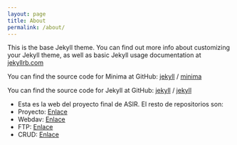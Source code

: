 ```yaml
---
layout: page
title: About
permalink: /about/
---
```


This is the base Jekyll theme. You can find out more info about customizing your Jekyll theme, as well as basic Jekyll usage documentation at [jekyllrb.com](https://jekyllrb.com/)

You can find the source code for Minima at GitHub:
[jekyll][jekyll-organization] /
[minima](https://github.com/jekyll/minima)

You can find the source code for Jekyll at GitHub:
[jekyll][jekyll-organization] /
[jekyll](https://github.com/jekyll/jekyll)


[jekyll-organization]: https://github.com/jekyll

- Esta es la web del proyecto final de ASIR. El resto de repositorios son:
- Proyecto: [Enlace](https://github.com/sepp30000/Proyecto_Publico)
- Webdav: [Enlace](https://github.com/sepp30000/WEBDAV)
- FTP: [Enlace](https://github.com/sepp30000/FTP)
- CRUD: [Enlace](https://github.com/sepp30000/CRUD)
